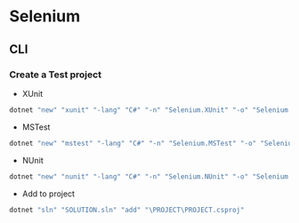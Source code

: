 # Selenium

## CLI

### Create a Test project

- XUnit

```bash
dotnet "new" "xunit" "-lang" "C#" "-n" "Selenium.XUnit" "-o" "Selenium.XUnit"
```

- MSTest

```bash
dotnet "new" "mstest" "-lang" "C#" "-n" "Selenium.MSTest" "-o" "Selenium.MSTest"
```

- NUnit

```bash
dotnet "new" "nunit" "-lang" "C#" "-n" "Selenium.NUnit" "-o" "Selenium.NUnit"
```

- Add to project

```bash
dotnet "sln" "SOLUTION.sln" "add" "\PROJECT\PROJECT.csproj"
```